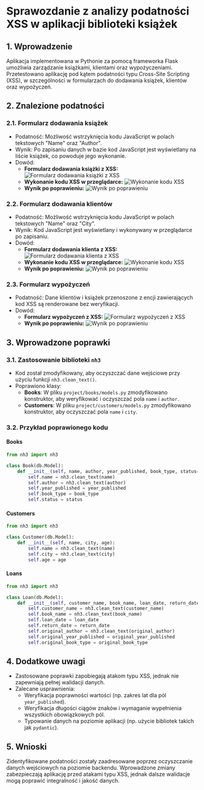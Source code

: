 
# Sprawozdanie z analizy podatności XSS w aplikacji biblioteki książek

## 1. Wprowadzenie
Aplikacja implementowana w Pythonie za pomocą frameworka Flask umożliwia zarządzanie książkami, klientami oraz wypożyczeniami. Przetestowano aplikację pod kątem podatności typu Cross-Site Scripting (XSS), w szczególności w formularzach do dodawania książek, klientów oraz wypożyczeń.

## 2. Znalezione podatności
### 2.1. Formularz dodawania książek
- Podatność: Możliwość wstrzyknięcia kodu JavaScript w polach tekstowych "Name" oraz "Author".
- Wynik: Po zapisaniu danych w bazie kod JavaScript jest wyświetlany na liście książek, co powoduje jego wykonanie.
- Dowód:
  - **Formularz dodawania książki z XSS:**
    ![Formularz dodawania książki z XSS](images/1.png)
  - **Wykonanie kodu XSS w przeglądarce:**
    ![Wykonanie kodu XSS](images/2.png)
  - **Wynik po poprawieniu:**
    ![Wynik po poprawieniu](images/3.png)

### 2.2. Formularz dodawania klientów
- Podatność: Możliwość wstrzyknięcia kodu JavaScript w polach tekstowych "Name" oraz "City".
- Wynik: Kod JavaScript jest wyświetlany i wykonywany w przeglądarce po zapisaniu.
- Dowód:
  - **Formularz dodawania klienta z XSS:**
    ![Formularz dodawania klienta z XSS](images/4.png)
  - **Wykonanie kodu XSS w przeglądarce:**
    ![Wykonanie kodu XSS](images/5.png)
  - **Wynik po poprawieniu:**
    ![Wynik po poprawieniu](images/6.png)

### 2.3. Formularz wypożyczeń
- Podatność: Dane klientów i książek przenoszone z encji zawierających kod XSS są renderowane bez weryfikacji.
- Dowód:
  - **Formularz wypożyczeń z XSS:**
    ![Formularz wypożyczeń z XSS](images/7.png)
  - **Wynik po poprawieniu:**
    ![Wynik po poprawieniu](images/8.png)

## 3. Wprowadzone poprawki
### 3.1. Zastosowanie biblioteki `nh3`
- Kod został zmodyfikowany, aby oczyszczać dane wejściowe przy użyciu funkcji `nh3.clean_text()`.
- Poprawiono klasy:
  - **Books**: W pliku `project/books/models.py` zmodyfikowano konstruktor, aby weryfikować i oczyszczać pola `name` i `author`.
  - **Customers**: W pliku `project/customers/models.py` zmodyfikowano konstruktor, aby oczyszczać pola `name` i `city`.

### 3.2. Przykład poprawionego kodu
#### Books
```python
from nh3 import nh3

class Book(db.Model):
    def __init__(self, name, author, year_published, book_type, status='available'):
        self.name = nh3.clean_text(name)
        self.author = nh3.clean_text(author)
        self.year_published = year_published
        self.book_type = book_type
        self.status = status
```

#### Customers
```python
from nh3 import nh3

class Customer(db.Model):
    def __init__(self, name, city, age):
        self.name = nh3.clean_text(name)
        self.city = nh3.clean_text(city)
        self.age = age
```

#### Loans
```python
from nh3 import nh3

class Loan(db.Model):
    def __init__(self, customer_name, book_name, loan_date, return_date, original_author, original_year_published, original_book_type):
        self.customer_name = nh3.clean_text(customer_name)
        self.book_name = nh3.clean_text(book_name)
        self.loan_date = loan_date
        self.return_date = return_date
        self.original_author = nh3.clean_text(original_author)
        self.original_year_published = original_year_published
        self.original_book_type = original_book_type
```

## 4. Dodatkowe uwagi
- Zastosowane poprawki zapobiegają atakom typu XSS, jednak nie zapewniają pełnej walidacji danych.
- Zalecane usprawnienia:
  - Weryfikacja poprawności wartości (np. zakres lat dla pól `year_published`).
  - Weryfikacja długości ciągów znaków i wymaganie wypełnienia wszystkich obowiązkowych pól.
  - Typowanie danych na poziomie aplikacji (np. użycie bibliotek takich jak `pydantic`).

## 5. Wnioski
Zidentyfikowane podatności zostały zaadresowane poprzez oczyszczanie danych wejściowych na poziomie backendu. Wprowadzone zmiany zabezpieczają aplikację przed atakami typu XSS, jednak dalsze walidacje mogą poprawić integralność i jakość danych.
